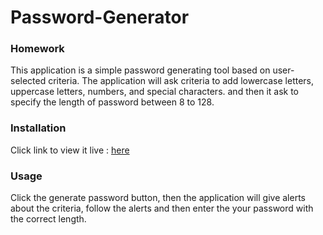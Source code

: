 # Password-Generator

### Homework

This application is a simple password generating tool based on user-selected criteria.
The application will ask criteria to add lowercase letters, uppercase letters, numbers, and special characters. and then it ask to specify the length of password between 8 to 128.



### Installation
Click link to view it live : [here](https://pplainx.github.io/Password-Generator/)


### Usage
Click the generate password button, then the application will give alerts about the criteria, follow the alerts and then enter the your password with the correct length.
